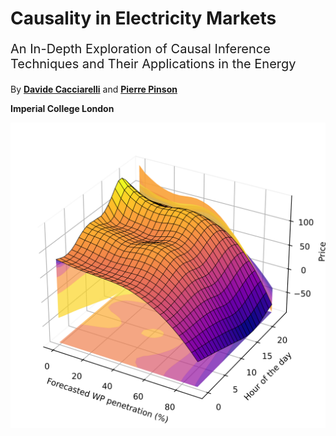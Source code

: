 # Causality in Electricity Markets

<p style="font-size:20px;">An In-Depth Exploration of Causal Inference Techniques and Their Applications in the Energy</p>

By [**Davide Cacciarelli**](https://sites.google.com/view/dcacciarelli) and [**Pierre Pinson**](https://pierrepinson.com/)

**Imperial College London**

<img src="penetration_apx.png" alt="cover photo" align="center" width="600px"/>
